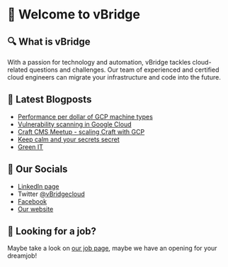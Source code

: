 # 👋 Welcome to vBridge

## 🔍 What is vBridge

With a passion for technology and automation, vBridge tackles cloud-related questions and challenges.
Our team of experienced and certified cloud engineers can migrate your infrastructure and code into the future.

## 📝 Latest Blogposts

<!-- BLOG-POST-LIST:START -->
- [Performance per dollar of GCP machine types](https://www.vbridge.eu/blog/20231220-cpu-types/)
- [Vulnerability scanning in Google Cloud](https://www.vbridge.eu/blog/20231112-gcp-container-scanning/)
- [Craft CMS Meetup - scaling Craft with GCP](https://www.vbridge.eu/blog/20231003-craft-cms-meetup/)
- [Keep calm and your secrets secret](https://www.vbridge.eu/blog/20230831-gcp-secret-manager/)
- [Green IT](https://www.vbridge.eu/blog/20230705-greenit/)
<!-- BLOG-POST-LIST:END -->

## 🔗 Our Socials

- [LinkedIn page](<https://www.linkedin.com/company/vbridgecloud/>)
- Twitter [@vBridgecloud](<https://www.twitter.com/vbridgecloud>)
- [Facebook](<https://www.facebook.com/vbridgecloud/>)
- [Our website](<https://www.vbridge.eu>)

## 👀 Looking for a job?

Maybe take a look on [our job page](<https://www.vbridge.eu/jobs>), maybe we have an opening for your dreamjob!
